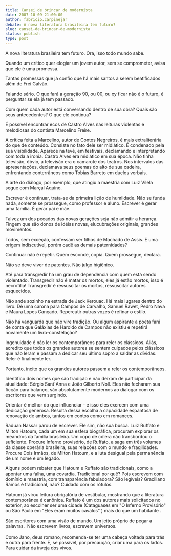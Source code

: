 ```yaml
---
title: Cansei de brincar de modernista
date: 2007-10-09 21:00:00
author: fabricio.carpinejar
debate: A nova literatura brasileira tem futuro?
slug: cansei-de-brincar-de-modernista
status: publish 
type: post
---
```


A nova literatura brasileira tem futuro. Ora, isso todo mundo sabe.  
  
Quando um crítico quer elogiar um jovem autor, sem se comprometer, avisa que ele é uma promessa.   
  
Tantas promessas que já confio que há mais santos a serem beatificados além de Frei Galvão.   
  
Falando sério. O que fará a geração 90, ou 00, ou xy ficar não é o futuro, é perguntar se ela já tem passado.   
  
Com quem cada autor está conversando dentro de sua obra? Quais são seus antecedentes? O que ele continua?  
  
É possível encontrar ecos de Castro Alves nas leituras violentas e melodiosas do contista Marcelino Freire.   
  
A crítica feita a Marcelino, autor de Contos Negreiros, é mais extraliterária do que de conteúdo. Consiste no fato dele ser midiático. É condenado pela sua visibilidade. Aparece na tevê, em festivais, declamando e interpretando com toda a ironia. Castro Alves era midiático em sua época. Não tinha televisão, óbvio, a televisão era o camarote dos teatros. Nos intervalos das apresentações, declamava seus poemas do alto de sua cadeira, enfrentando conterrâneos como Tobias Barreto em duelos verbais.   
  
A arte do diálogo, por exemplo, que atingiu a maestria com Luiz Vilela segue com Marçal Aquino.   
  
Escrever é continuar, trata-se da primeira lição de humildade. Não se funda nada, somente se prossegue, como professor e aluno. Escrever é gerar uma família. É gerar pai e mãe.   
  
Talvez um dos pecados das novas gerações seja não admitir a herança. Fingem que são donos de idéias novas, elucubrações originais, grandes movimentos.    
  
Todos, sem exceção, confessam ser filhos de Machado de Assis. É uma origem indiscutível, porém cadê as demais paternidades?  
  
Continuar não é repetir. Quem esconde, copia. Quem prossegue, declara.  
  
Não se deve viver de patentes. Não julgo higiênico.   
  
Até para transgredir há um grau de dependência com quem está sendo violentado. Transgredir não é matar os mortos, eles já estão mortos, isso é necrofilia! Transgredir é ressuscitar os mortos, ressuscitar autores esquecidos.   
  
Não ande sozinho na estrada de Jack Kerouac. Há mais lugares dentro do livro. Dê uma carona para Campos de Carvalho, Samuel Rawet, Pedro Nava e Maura Lopes Cançado. Repercutir outras vozes é refinar o estilo.  
  
Não há vanguarda que não vire tradição. Ou algum aspirante a poeta fará de conta que Galáxias de Haroldo de Campos não existiu e repetirá novamente um livro-constelação?   
  
Ingenuidade é não ler os contemporâneos para reler os clássicos. Aliás, acredito que todos os grandes autores se sentem culpados pelos clássicos que não leram e passam a dedicar seu último sopro a saldar as dívidas. Reler é finalmente ler.  
  
Portanto, incito que os grandes autores passem a reler os contemporâneos.  
  
Identifico dois nomes que são tradição e não deixam de participar da atualidade: Sérgio Sant´Anna e João Gilberto Noll. Eles não fecharam sua ficção para balanço, são absolutamente modernos ao dialogar com os escritores que vem surgindo.   
  
Orientar é melhor do que influenciar - e isso eles exercem com uma dedicação generosa. Resulta dessa escolha a capacidade espantosa de renovação de ambos, tantos em contos como em romances.   
  
Raduan Nassar parou de escrever. Ele sim, não sua busca. Luiz Ruffato e Milton Hatoum, cada um em sua esfera biográfica, procuram explorar os meandros da família brasileira. Um copo de cólera não transbordou o suficiente. Procure Inferno provisório, de Ruffato, a saga em três volumes da classe operária brasileira, suas relações com o mundo e fragilidades. Procure Dois Irmãos, de Milton Hatoum, e a luta desigual pela permanência de um nome e um legado.   
  
Alguns podem rebater que Hatoum e Ruffato são tradicionais, como a apontar uma falha, uma covardia. Tradicional por quê? Pois escrevem com domínio e maestria, com transparência fabuladora? São legíveis? Graciliano Ramos é tradicional, não? Cuidado com os rótulos.  
  
Hatoum já virou leitura obrigatória de vestibular, mostrando que a literatura contemporânea é canônica. Ruffato é um dos autores mais solicitados no exterior, ao escolher ser uma cidade (Cataguases em "O Inferno Provisório" ou São Paulo em "Eles eram muitos cavalos" ) mais do que um habitante .   
  
São escritores com uma visão de mundo. Um jeito próprio de pegar a palavras.  Não escrevem livros, escrevem universos.   
   
Como Jano, deus romano, recomenda-se ter uma cabeça voltada para trás e outra para frente. E, se possível, por precaução, criar uma para os lados. Para cuidar da inveja dos vivos.   

